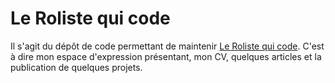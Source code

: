 # Le Roliste qui code

Il s'agit du dépôt de code permettant de maintenir [Le Roliste qui code](http://fhiegel.github.io).
C'est à dire mon espace d'expression présentant, mon CV, quelques articles et la publication de quelques projets.

